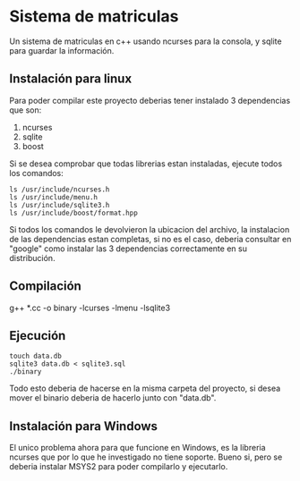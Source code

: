 # Sistema de matriculas

Un sistema de matriculas en c++ usando ncurses para la consola, y sqlite para guardar la
información.

## Instalación para linux

Para poder compilar este proyecto deberias tener instalado 3 dependencias que son: 

1. ncurses
2. sqlite
3. boost

Si se desea comprobar que todas librerias estan instaladas, ejecute todos los comandos:

	ls /usr/include/ncurses.h
	ls /usr/include/menu.h
	ls /usr/include/sqlite3.h
	ls /usr/include/boost/format.hpp

Si todos los comandos le devolvieron la ubicacion del archivo, la instalacion de las 
dependencias estan completas, si no es el caso, deberia consultar en "google" como 
instalar las 3 dependencias correctamente en su distribución.

## Compilación

g++ *.cc -o binary -lcurses -lmenu -lsqlite3

## Ejecución

	touch data.db
	sqlite3 data.db < sqlite3.sql
	./binary

Todo esto deberia de hacerse en la misma carpeta del proyecto, si desea mover el binario
deberia de hacerlo junto con "data.db".

## Instalación para Windows

El unico problema ahora para que funcione en Windows, es la libreria ncurses que por lo
que he investigado no tiene soporte. Bueno si, pero se deberia instalar MSYS2 para poder 
compilarlo y ejecutarlo.

